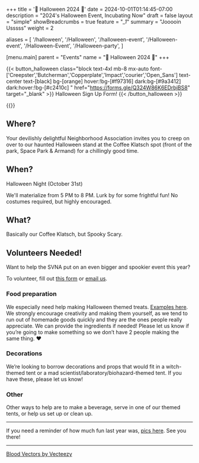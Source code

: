 +++
title = '🦇 Halloween 2024 👻'
date = 2024-10-01T01:14:45-07:00
description = "2024's Halloween Event, Incubating Now"
draft = false
layout = "simple"
showBreadcrumbs = true
feature = "*_1*"
summary = "Jooooin Usssss"
weight = 2

aliases = [
    '/halloween',
    '/Halloween',
    '/halloween-event',
    '/Halloween-event',
    '/Halloween-Event',
    '/Halloween-party',
]

[menu.main]
    parent = "Events"
    name = "👻 Halloween 2024 🦇"
+++ 
  
{{< button_halloween class="block text-4xl mb-8 mx-auto font-['Creepster','Butcherman','Copperplate','Impact','courier','Open_Sans']  text-center text-[black] bg-[orange] hover:!bg-[#f97316] dark:bg-[#9a3412] dark:hover:!bg-[#c2410c] " href="https://forms.gle/Q324W86K6EDrbjBS8" target="_blank" >}}
Halloween Sign Up Form! 
{{< /button_halloween >}}

{{<gallery class="flex flex-row justify-evenly content-start">}}

## Where?

Your devilishly delightful Neighborhood Association invites you to creep on over to our haunted Halloween stand at the Coffee Klatsch spot (front of the park, Space Park & Armand) for a chillingly good time.

## When?

Halloween Night (October 31st)

We'll materialize from 5 PM to 8 PM. Lurk by for some frightful fun! No costumes required, but highly encouraged.

## What?

Basically our Coffee Klatsch, but Spooky Scary.

## Volunteers Needed!

Want to help the SVNA put on an even bigger and spookier event this year?

To volunteer, fill out [this form](https://forms.gle/Q324W86K6EDrbjBS8) or [email us](mailto:board@santiagovilla.org).

### Food preparation

We especially need help making Halloween themed treats. [Examples here](https://docs.google.com/document/d/12rzCsex-IOuRtQ4aPW5l8SkyYQ_hQ9Wt7s3NhrI2G_8/edit?usp=sharing). We strongly encourage creativity and making them yourself, as we tend to run out of homemade goods quickly and they are the ones people really appreciate. We can provide the ingredients if needed! Please let us know if you’re going to make something so we don’t have 2 people making the same thing. ♥️

### Decorations

We’re looking to borrow decorations and props that would fit in a witch-themed tent or a mad scientist/laboratory/biohazard-themed tent. If you have these, please let us know!

### Other

Other ways to help are to make a beverage, serve in one of our themed tents, or help us set up or clean up. 

----

If you need a reminder of how much fun last year was, [pics here](/events/2023-halloween). See you there!

----

<a href="https://www.vecteezy.com/free-vector/blood">Blood Vectors by Vecteezy</a>